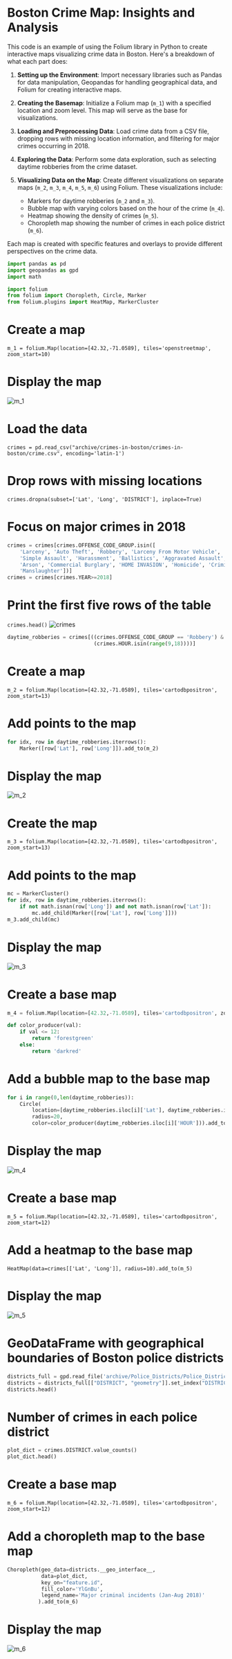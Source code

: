 # Boston Crime Map: Insights and Analysis

This code is an example of using the Folium library in Python to create interactive maps visualizing crime data in Boston. Here's a breakdown of what each part does:

1. **Setting up the Environment**: Import necessary libraries such as Pandas for data manipulation, Geopandas for handling geographical data, and Folium for creating interactive maps.

2. **Creating the Basemap**: Initialize a Folium map (`m_1`) with a specified location and zoom level. This map will serve as the base for visualizations.

3. **Loading and Preprocessing Data**: Load crime data from a CSV file, dropping rows with missing location information, and filtering for major crimes occurring in 2018.

4. **Exploring the Data**: Perform some data exploration, such as selecting daytime robberies from the crime dataset.

5. **Visualizing Data on the Map**: Create different visualizations on separate maps (`m_2`, `m_3`, `m_4`, `m_5`, `m_6`) using Folium. These visualizations include:
   - Markers for daytime robberies (`m_2` and `m_3`).
   - Bubble map with varying colors based on the hour of the crime (`m_4`).
   - Heatmap showing the density of crimes (`m_5`).
   - Choropleth map showing the number of crimes in each police district (`m_6`).

Each map is created with specific features and overlays to provide different perspectives on the crime data.
```py
import pandas as pd
import geopandas as gpd
import math

import folium
from folium import Choropleth, Circle, Marker
from folium.plugins import HeatMap, MarkerCluster
```
# Create a map
`m_1 = folium.Map(location=[42.32,-71.0589], tiles='openstreetmap', zoom_start=10)`

# Display the map
![m_1](m_1.png)

# Load the data
`crimes = pd.read_csv("archive/crimes-in-boston/crimes-in-boston/crime.csv", encoding='latin-1')`

# Drop rows with missing locations
`crimes.dropna(subset=['Lat', 'Long', 'DISTRICT'], inplace=True)`

# Focus on major crimes in 2018
```py
crimes = crimes[crimes.OFFENSE_CODE_GROUP.isin([
    'Larceny', 'Auto Theft', 'Robbery', 'Larceny From Motor Vehicle', 'Residential Burglary',
    'Simple Assault', 'Harassment', 'Ballistics', 'Aggravated Assault', 'Other Burglary', 
    'Arson', 'Commercial Burglary', 'HOME INVASION', 'Homicide', 'Criminal Harassment', 
    'Manslaughter'])]
crimes = crimes[crimes.YEAR>=2018]
```
# Print the first five rows of the table
`crimes.head()`
![crimes](crimes.png)

```py
daytime_robberies = crimes[((crimes.OFFENSE_CODE_GROUP == 'Robbery') & \
                            (crimes.HOUR.isin(range(9,18))))]

```
# Create a map
`m_2 = folium.Map(location=[42.32,-71.0589], tiles='cartodbpositron', zoom_start=13)`

# Add points to the map
```py
for idx, row in daytime_robberies.iterrows():
    Marker([row['Lat'], row['Long']]).add_to(m_2)
```
# Display the map
![m_2](m_2.png)

# Create the map
`m_3 = folium.Map(location=[42.32,-71.0589], tiles='cartodbpositron', zoom_start=13)`

# Add points to the map
```py
mc = MarkerCluster()
for idx, row in daytime_robberies.iterrows():
    if not math.isnan(row['Long']) and not math.isnan(row['Lat']):
        mc.add_child(Marker([row['Lat'], row['Long']]))
m_3.add_child(mc)
```

# Display the map
![m_3](m_3.png)

# Create a base map
```py
m_4 = folium.Map(location=[42.32,-71.0589], tiles='cartodbpositron', zoom_start=13)

def color_producer(val):
    if val <= 12:
        return 'forestgreen'
    else:
        return 'darkred'
```

# Add a bubble map to the base map
```py
for i in range(0,len(daytime_robberies)):
    Circle(
        location=[daytime_robberies.iloc[i]['Lat'], daytime_robberies.iloc[i]['Long']],
        radius=20,
        color=color_producer(daytime_robberies.iloc[i]['HOUR'])).add_to(m_4)
```
# Display the map
![m_4](m_4.png)

# Create a base map
`m_5 = folium.Map(location=[42.32,-71.0589], tiles='cartodbpositron', zoom_start=12)`

# Add a heatmap to the base map
`HeatMap(data=crimes[['Lat', 'Long']], radius=10).add_to(m_5)`

# Display the map
![m_5](m_5.png)

# GeoDataFrame with geographical boundaries of Boston police districts
```py
districts_full = gpd.read_file('archive/Police_Districts/Police_Districts/Police_Districts.shp')
districts = districts_full[["DISTRICT", "geometry"]].set_index("DISTRICT")
districts.head()
```

# Number of crimes in each police district
```py
plot_dict = crimes.DISTRICT.value_counts()
plot_dict.head()
```

# Create a base map
`m_6 = folium.Map(location=[42.32,-71.0589], tiles='cartodbpositron', zoom_start=12)`

# Add a choropleth map to the base map
```py
Choropleth(geo_data=districts.__geo_interface__, 
           data=plot_dict, 
           key_on="feature.id", 
           fill_color='YlGnBu', 
           legend_name='Major criminal incidents (Jan-Aug 2018)'
          ).add_to(m_6)
```
# Display the map
![m_6](m_6.png)

